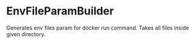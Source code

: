 # EnvFileParamBuilder
Generates env files param for docker run command.
Takes all files inside given directory.
